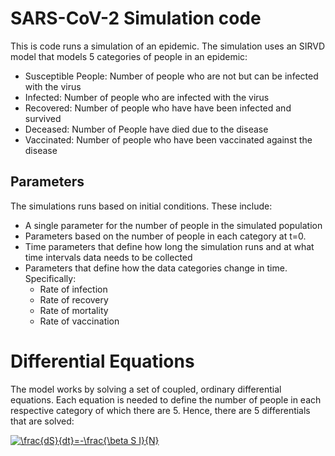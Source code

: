 # SARS-CoV-2 Simulation code
This is code runs a simulation of an epidemic. The simulation uses an SIRVD model that models 5 categories of people in an epidemic:
- Susceptible People: Number of people who are not but can be infected with the virus 
- Infected: Number of people who are infected with the virus
- Recovered: Number of people who have have been infected and survived
- Deceased: Number of People have died due to the disease
- Vaccinated: Number of people who have been vaccinated against the disease
## Parameters
The simulations runs based on initial conditions. These include:
- A single parameter for the number of people in the simulated population
- Parameters based on the number of people in each  category at t=0.
- Time parameters that define how long the simulation runs and at what time intervals data needs to be collected
- Parameters that define how the data categories change in time. Specifically:
	- Rate of infection
	- Rate of recovery
	- Rate of mortality
	- Rate of vaccination
# Differential Equations
The model works by solving a set of coupled, ordinary differential equations. Each equation is needed to define the number of people in each respective category of which there are 5. Hence, there are 5 differentials that are solved:

<a href="https://www.codecogs.com/eqnedit.php?latex=\frac{dS}{dt}=-\frac{\beta&space;S&space;I}{N}" target="_blank"><img src="https://latex.codecogs.com/gif.latex?\frac{dS}{dt}=-\frac{\beta&space;S&space;I}{N}" title="\frac{dS}{dt}=-\frac{\beta S I}{N}" /></a>

